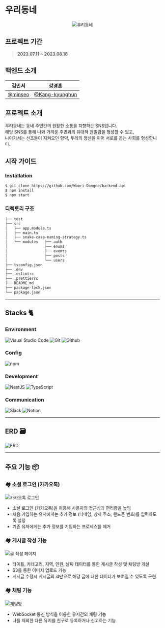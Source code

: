 # 우리동네

<div align="center">
    
![우리동네](https://github.com/Woori-Dongne/frontend-react/assets/78401083/1252ff99-839e-4a55-8b98-053a95a6a33a)

</div>

## 프로젝트 기간

> **2023.07.11 ~ 2023.08.18**

## 백엔드 소개

|                  김민서                  |                 강경훈                 | 
| :--------------------------------------: | :-------------------------------------: |
| [@minseo](https://github.com/minseoya) | [@Kang-kyunghun](https://github.com/Kang-kyunghun) |
## 프로젝트 소개

우리동네는 동네 주민간의 원활한 소통을 지향하는 SNS입니다. </br>해당 SNS를 통해 나와 가까운 주민과의 유대적 친밀감을 형성할 수 있고,
</br>나아가서는 선조들이 지켜오던 향약, 두레의 정신을 이어 서로를 돕는 사회를 형성합니다.

## 시작 가이드

### Installation

```bash
$ git clone https://github.com/Woori-Dongne/backend-api
$ npm install
$ npm start
```

### 디렉토리 구조
```bash
├── test
├── src
│   ├── app.module.ts
│   ├── main.ts
│   ├── snake-case-naming-strategy.ts
│   └── modules   ├── auth
│                 ├── enums
│                 ├── events
│                 ├── posts
│                 └── users
├── tsconfig.json
├── .env
├── .eslintrc
├── .prettierrc
├── README.md
├── package-lock.json
└── package.json
```
---

## Stacks 🐈

### Environment

![Visual Studio Code](https://img.shields.io/badge/Visual%20Studio%20Code-007ACC?style=for-the-badge&logo=Visual%20Studio%20Code&logoColor=white)
![Git](https://img.shields.io/badge/Git-F05032?style=for-the-badge&logo=Git&logoColor=white)
![Github](https://img.shields.io/badge/GitHub-181717?style=for-the-badge&logo=GitHub&logoColor=white)

### Config

![npm](https://img.shields.io/badge/npm-CB3837?style=for-the-badge&logo=npm&logoColor=white)

### Development

![NestJS](https://img.shields.io/badge/nestjs-%23E0234E.svg?style=plastic&logo=nestjs&logoColor=white)
![TypeScript](https://shields.io/badge/TypeScript-3178C6?logo=TypeScript&logoColor=FFF&style=flat-square)


### Communication

![Slack](https://img.shields.io/badge/Slack-4A154B?style=for-the-badge&logo=Slack&logoColor=white)
![Notion](https://img.shields.io/badge/Notion-000000?style=for-the-badge&logo=Notion&logoColor=white)

---

## ERD 🗃️

![ERD](https://img1.daumcdn.net/thumb/R1280x0/?scode=mtistory2&fname=https%3A%2F%2Fblog.kakaocdn.net%2Fdn%2Fb8Jl4q%2FbtsrZD5bPaN%2FUSHKdKuaIshYdggW7gKWOK%2Fimg.png)

---

## 주요 기능 📦

### 🏘️ 소셜 로그인 (카카오톡)

![카카오톡 로그인](https://github.com/Woori-Dongne/frontend-react/assets/78401083/f7f281e8-9e54-4137-91bf-a07208895195)
- 소셜 로그인 (카카오톡)을 이용해 사용자의 접근성과 편리함을 높임
- 처음 가입하는 유저에게는 추가 정보 (닉네임, 상세 주소, 핸드폰 번호)를 입력하도록 설정
- 기존 유저에게는 추가 정보를 기입하는 프로세스를 제거

### 🏘️ 게시글 작성 기능

![글 작성 페이지](https://github.com/Woori-Dongne/frontend-react/assets/78401083/fc3e7d4a-aed4-4a1e-b46a-3236aec4120a)
- 타이틀, 카테고리, 지역, 인원, 날짜 데이터를 통한 게시글 작성 및 채팅방 개설
- S3를 통한 이미지 업로드 기능
- 게시글 수정시 게시글의 id만으로 해당 글에 대한 데이터가 보여질 수 있도록 구현

### 🏘️ 채팅 기능

![채팅방](https://github.com/Woori-Dongne/frontend-react/assets/78401083/a01af4ad-704c-409c-a5c2-219179543477)
- WebSocket 통신 방식을 이용한 유저간의 채팅 기능
- 나를 제외한 다른 유저를 친구로 등록하거나 신고하는 기능




